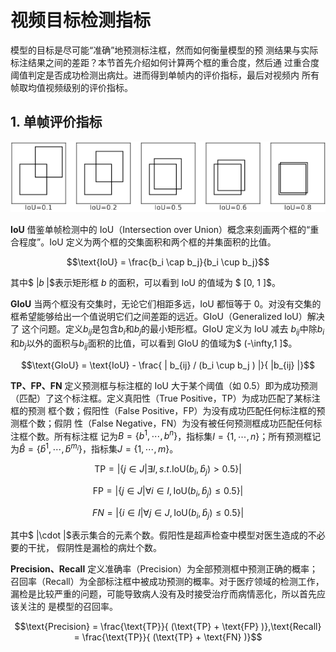 # 视频目标检测指标

模型的目标是尽可能“准确”地预测标注框，然而如何衡量模型的预 测结果与实际标注结果之间的差距？本节首先介绍如何计算两个框的重合度，然后通 过重合度阈值判定是否成功检测出病灶。进而得到单帧内的评价指标，最后对视频内 所有帧取均值视频级别的评价指标。

## 1. 单帧评价指标

![](file/IoU.png)

**IoU** 借鉴单帧检测中的 IoU（Intersection over Union）概念来刻画两个框的“重合程度”。IoU 定义为两个框的交集面积和两个框的并集面积的比值。

$$\text{IoU} = \frac{b_i \cap b_j}{b_i \cup b_j}$$

其中$ |𝑏 |$表示矩形框 $b$ 的面积，可以看到 IoU 的值域为 $ [0, 1 ]$。

**GIoU** 当两个框没有交集时，无论它们相距多远，IoU 都恒等于 0。对没有交集的框希望能够给出一个值说明它们之间差距的远近。GIoU（Generalized IoU）解决了 这个问题。定义$b_{ij}$是包含$b_i$和$b_j$的最小矩形框。GIoU 定义为 IoU 减去 $b_{ij}$中除$b_i$和$b_j$以外的面积与$b_{ij}$面积的比值，可以看到 GIoU 的值域为$ (-\infty,1 ]$。

$$\text{GIoU} = \text{IoU} - \frac{ | b_{ij} /  (b_i \cup b_j ) |}{ |b_{ij} |}$$

**TP、FP、FN** 定义预测框与标注框的 IoU 大于某个阈值（如 0.5）即为成功预测（匹配）了这个标注框。定义真阳性（True Positive，TP）为成功匹配了某标注框的预测 框个数；假阳性（False Positive，FP）为没有成功匹配任何标注框的预测框个数；假阴 性（False Negative，FN）为没有被任何预测框成功匹配任何标注框个数。所有标注框 记为$B =   \{ b^1, \cdots , b^n  \}$，指标集$I =  \{1, \cdots, n \}$；所有预测框记为$\hat{B} =  \{ \hat{b}^1, \cdots, \hat{b}^{m_i}  \}$，指标集$J =  \{1, \cdots, m \}$。

$$\text{TP} =  |  \{ j\in J | \exists I,s.t.\text{IoU} (b_i, \hat{b}_j )>0.5 \} |$$

$$\text{FP} =  | \{j\in J|\forall i \in I, \text{IoU} (b_i,\hat{b}_j ) \leq 0.5  \}  |$$

$$FN =  | \{i\in I | \forall j \in J, \text{IoU} (b_i, \hat{b}_j ) \leq 0.5 \}  |$$

其中$ |\cdot |$表示集合的元素个数。假阳性是超声检查中模型对医生造成的不必要的干扰， 假阴性是漏检的病灶个数。

**Precision、Recall** 定义准确率（Precision）为全部预测框中预测正确的概率；召回率（Recall）为全部标注框中被成功预测的概率。对于医疗领域的检测工作，漏检是比较严重的问题，可能导致病人没有及时接受治疗而病情恶化，所以首先应该关注的 是模型的召回率。

$$\text{Precision} = \frac{\text{TP}}{ (\text{TP} + \text{FP} )},\text{Recall} = \frac{\text{TP}}{ (\text{TP} + \text{FN} )}$$


